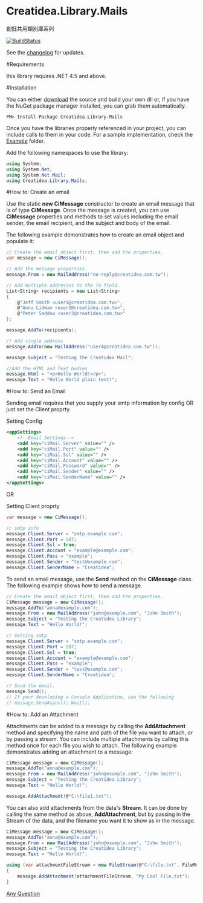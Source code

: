 # Creatidea.Library.Mails
創鈺共用類別庫系列

[![BuildStatus](https://travis-ci.org/lettucebo/Creatidea.Library.Mails.png?branch=develope)](https://travis-ci.org/lettucebo/Creatidea.Library.Mails)

See the [changelog](https://github.com/lettucebo/Creatidea.Library.Mails/blob/develope/CHANGELOG.md) for updates. 

#Requirements

this library requires .NET 4.5 and above.

#Installation

You can either <a href="https://github.com/lettucebo/Creatidea.Library.Mails.git">download</a> the source and build your own dll or, if you have the NuGet package manager installed, you can grab them automatically.

```
PM> Install-Package Creatidea.Library.Mails 
```

Once you have the libraries properly referenced in your project, you can include calls to them in your code. 
For a sample implementation, check the [Example](https://github.com/lettucebo/Creatidea.Library.Mails/tree/develope/Creatidea.Library.Mails.Example) folder.

Add the following namespaces to use the library:
```csharp
using System;
using System.Net;
using System.Net.Mail;
using Creatidea.Library.Mails;
```

#How to: Create an email

Use the static **new CiMessage** constructor to create an email message that is of type **CiMessage**. Once the message is created, you can use **CiMessage** properties and methods to set values including the email sender, the email recipient, and the subject and body of the email.

The following example demonstrates how to create an email object and populate it:

```csharp
// Create the email object first, then add the properties.
var message = new CiMessage();

// Add the message properties.
message.From = new MailAddress("no-reply@creatidea.com.tw");

// Add multiple addresses to the To field.
List<String> recipients = new List<String>
{
    @"Jeff Smith <user1@creatidea.com.tw>",
    @"Anna Lidman <user2@creatidea.com.tw>",
    @"Peter Saddow <user3@creatidea.com.tw>"
};

message.AddTo(recipients);

// Add single address
message.AddTo(new MailAddress("user4@creatidea.com.tw"));

message.Subject = "Testing the Creatidea Mail";

//Add the HTML and Text bodies
message.Html = "<p>Hello World!</p>";
message.Text = "Hello World plain text!";
```

#How to: Send an Email

Sending email requires that you supply your smtp information by config OR just set the Client proprty.

Setting Config
```xml
<appSettings>
    <!--Email Settings-->
    <add key="ciMail.Server" value="" />
    <add key="ciMail.Port" value="" />
    <add key="ciMail.Ssl" value="" />
    <add key="ciMail.Account" value="" />
    <add key="ciMail.Password" value="" />
    <add key="ciMail.Sender" value="" />
    <add key="ciMail.SenderName" value="" />
</appSettings>
```

OR

Setting Client proprty
```csharp
var message = new CiMessage();

// smtp info
message.Client.Server = "smtp.example.com";
message.Client.Port = 587;
message.Client.Ssl = true;
message.Client.Account = "example@example.com";
message.Client.Pass = "example";
message.Client.Sender = "test@example.com";
message.Client.SenderName = "Creatidea";
```
To send an email message, use the **Send** method on the **CiMessage** class. The following example shows how to send a message.


```csharp
// Create the email object first, then add the properties.
CiMessage message = new CiMessage();
message.AddTo("anna@example.com");
message.From = new MailAddress("john@example.com", "John Smith");
message.Subject = "Testing the Creatidea Library";
message.Text = "Hello World!";

// Setting smtp
message.Client.Server = "smtp.example.com";
message.Client.Port = 587;
message.Client.Ssl = true;
message.Client.Account = "example@example.com";
message.Client.Pass = "example";
message.Client.Sender = "test@example.com";
message.Client.SenderName = "Creatidea";

// Send the email.
message.Send();
// If your developing a Console Application, use the following
// message.SendAsync();.Wait();
```

#How to: Add an Attachment

Attachments can be added to a message by calling the **AddAttachment** method and specifying the name and path of the file you want to attach, or by passing a stream. You can include multiple attachments by calling this method once for each file you wish to attach. The following example demonstrates adding an attachment to a message:

```csharp
CiMessage message = new CiMessage();
message.AddTo("anna@example.com");
message.From = new MailAddress("john@example.com", "John Smith");
message.Subject = "Testing the Creatidea Library";
message.Text = "Hello World!";

message.AddAttachment(@"C:\file1.txt");
```

You can also add attachments from the data's **Stream**. It can be done by calling the same method as above, **AddAttachment**, but by passing in the Stream of the data, and the filename you want it to show as in the message.

```csharp
CiMessage message = new CiMessage();
message.AddTo("anna@example.com");
message.From = new MailAddress("john@example.com", "John Smith");
message.Subject = "Testing the Creatidea Library";
message.Text = "Hello World!";

using (var attachmentFileStream = new FileStream(@"C:\file.txt", FileMode.Open))
{
    message.AddAttachment(attachmentFileStream, "My Cool File.txt");
}
```

[Any Question](mailto:abc12207@gmail.com)

